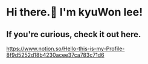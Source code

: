 # Hi there.👋 I'm kyuWon lee!

## If you're curious, check it out here.
https://www.notion.so/Hello-this-is-my-Profile-8f9d5252d18b4230acee37ca783c71d6

<!--
**kyoowon/kyoowon** is a ✨ _special_ ✨ repository because its `README.md` (this file) appears on your GitHub profile.

Here are some ideas to get you started:

- 🔭 I’m currently working on ...
- 🌱 I’m currently learning ...
- 👯 I’m looking to collaborate on ...
- 🤔 I’m looking for help with ...
- 💬 Ask me about ...
- 📫 How to reach me: ...
- 😄 Pronouns: ...
- ⚡ Fun fact: ...
-->
